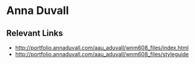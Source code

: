 # Anna Duvall
 

## Relevant Links 
- http://portfolio.annaduvall.com/aau_aduvall/wnm608_files/index.html
- http://portfolio.annaduvall.com/aau_aduvall/wnm608_files/styleguide